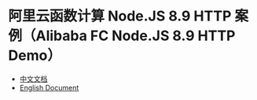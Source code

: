 # 阿里云函数计算 Node.JS 8.9 HTTP 案例（Alibaba FC Node.JS 8.9 HTTP Demo）

- [中文文档](./readme_zh.md)
- [English Document](./readme_en.md)
